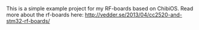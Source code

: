 This is a simple example project for my RF-boards based on ChibiOS. Read more about the rf-boards here: http://vedder.se/2013/04/cc2520-and-stm32-rf-boards/
